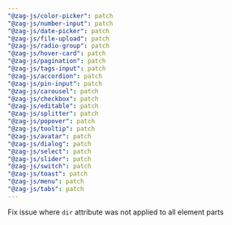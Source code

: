 ```yaml
---
"@zag-js/color-picker": patch
"@zag-js/number-input": patch
"@zag-js/date-picker": patch
"@zag-js/file-upload": patch
"@zag-js/radio-group": patch
"@zag-js/hover-card": patch
"@zag-js/pagination": patch
"@zag-js/tags-input": patch
"@zag-js/accordion": patch
"@zag-js/pin-input": patch
"@zag-js/carousel": patch
"@zag-js/checkbox": patch
"@zag-js/editable": patch
"@zag-js/splitter": patch
"@zag-js/popover": patch
"@zag-js/tooltip": patch
"@zag-js/avatar": patch
"@zag-js/dialog": patch
"@zag-js/select": patch
"@zag-js/slider": patch
"@zag-js/switch": patch
"@zag-js/toast": patch
"@zag-js/menu": patch
"@zag-js/tabs": patch
---
```


Fix issue where `dir` attribute was not applied to all element parts
